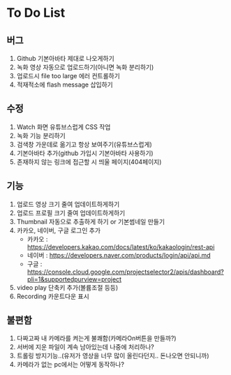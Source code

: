 # To Do List

## 버그

1. Github 기본아바타 제대로 나오게하기
2. 녹화 영상 자동으로 업로드하기(아니면 녹화 분리하기)
3. 업로드시 file too large 에러 컨트롤하기
4. 적재적소에 flash message 삽입하기

## 수정

1. Watch 화면 유튜브스럽게 CSS 작업
1. 녹화 기능 분리하기
1. 검색창 가운데로 옮기고 항상 보여주기(유튜브스럽게)
1. 기본아바타 추가(github 가입시 기본아바타 사용하기)
1. 존재하지 않는 링크에 접근할 시 띄울 페이지(404페이지)

## 기능

1. 업로드 영상 크기 줄여 업데이트하게하기
1. 업로드 프로필 크기 줄여 업데이트하게하기
1. Thumbnail 자동으로 추출하게 하기 or 기본썸네일 만들기
1. 카카오, 네이버, 구글 로그인 추가
   - 카카오 : https://developers.kakao.com/docs/latest/ko/kakaologin/rest-api
   - 네이버 : https://developers.naver.com/products/login/api/api.md
   - 구글 : https://console.cloud.google.com/projectselector2/apis/dashboard?pli=1&supportedpurview=project
1. video play 단축키 추가(볼륨조절 등등)
1. Recording 카운트다운 표시

## 불편함

1. 다짜고짜 내 카메라를 켜는게 불쾌함(카메라On버튼을 만들까?)
2. 서버에 지운 파일이 계속 남아있는데 나중에 처리하나?
3. 트롤링 방지기능..(유저가 영상을 너무 많이 올린다던지.. 돈나오면 안되니까)
4. 카메라가 없는 pc에서는 어떻게 동작하나?
